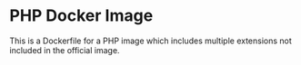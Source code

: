 # PHP Docker Image

This is a Dockerfile for a PHP image which includes multiple extensions not included in
the official image.
